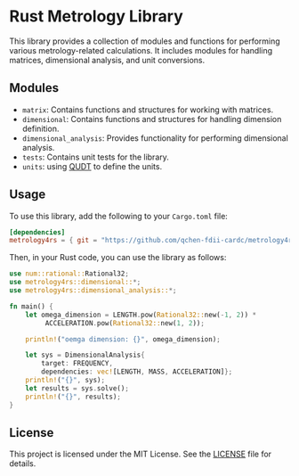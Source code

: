 
# Rust Metrology Library

This library provides a collection of modules and functions for performing various metrology-related calculations.
It includes modules for handling matrices, dimensional analysis, and unit conversions.

## Modules

- `matrix`: Contains functions and structures for working with matrices.
- `dimensional`: Contains functions and structures for handling dimension definition.
- `dimensional_analysis`: Provides functionality for performing dimensional analysis.   
- `tests`: Contains unit tests for the library.
- `units`: using [QUDT](<http://www.qudt.org/>) to define the units.

## Usage

To use this library, add the following to your `Cargo.toml` file:

```toml
[dependencies]
metrology4rs = { git = "https://github.com/qchen-fdii-cardc/metrology4rs", version = "0.1.0" }
```

Then, in your Rust code, you can use the library as follows:

```rust
use num::rational::Rational32;
use metrology4rs::dimensional::*;
use metrology4rs::dimensional_analysis::*;

fn main() {
    let omega_dimension = LENGTH.pow(Rational32::new(-1, 2)) * 
         ACCELERATION.pow(Rational32::new(1, 2));

    println!("oemga dimension: {}", omega_dimension);

    let sys = DimensionalAnalysis{
        target: FREQUENCY, 
        dependencies: vec![LENGTH, MASS, ACCELERATION]};
    println!("{}", sys);
    let results = sys.solve();
    println!("{}", results);
}
```

## License

This project is licensed under the MIT License. See the [LICENSE](LICENSE) file for details.